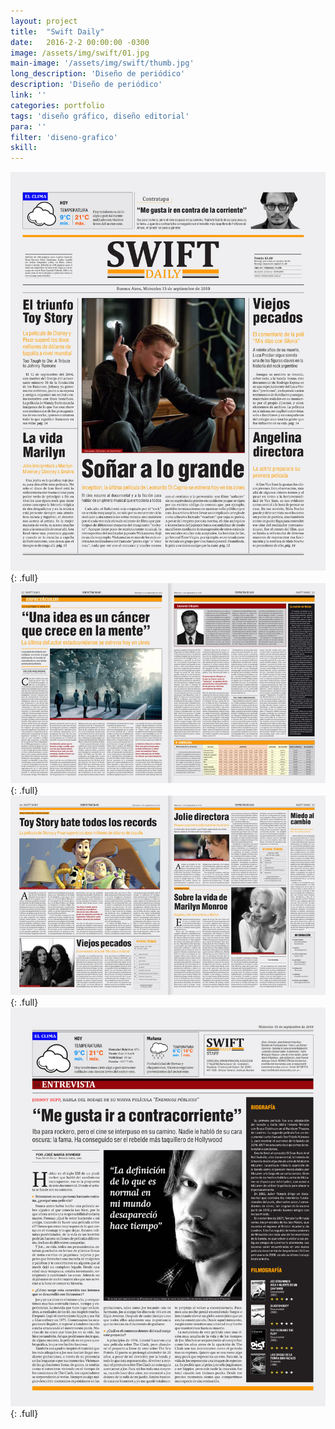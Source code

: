 ```yaml
---
layout: project
title:  "Swift Daily"
date:   2016-2-2 00:00:00 -0300
image: /assets/img/swift/01.jpg
main-image: '/assets/img/swift/thumb.jpg'
long_description: 'Diseño de periódico'
description: 'Diseño de periódico'
link: ''
categories: portfolio
tags: 'diseño gráfico, diseño editorial'
para: ''
filter: 'diseno-grafico'
skill: 
---
```


![alt text](/assets/img/swift/01.jpg "Swift Daily"){: .full}
![alt text](/assets/img/swift/02.jpg "Swift Daily"){: .full}
![alt text](/assets/img/swift/03.jpg "Swift Daily"){: .full}
![alt text](/assets/img/swift/04.jpg "Swift Daily"){: .full}